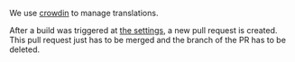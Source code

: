 We use [crowdin](https://crowdin.com/) to manage translations.

After a build was triggered at [the settings](https://crowdin.com/project/jabref/settings#), a new pull request is created.
This pull request just has to be merged and the branch of the PR has to be deleted.